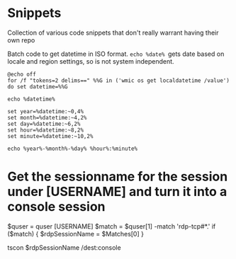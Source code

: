 # Snippets
Collection of various code snippets that don't really warrant having their own repo

Batch code to get datetime in ISO format. `echo %date% `gets date based on locale and region settings, so is not system independent.
```
@echo off
for /f "tokens=2 delims==" %%G in ('wmic os get localdatetime /value') do set datetime=%%G

echo %datetime%

set year=%datetime:~0,4%
set month=%datetime:~4,2%
set day=%datetime:~6,2%
set hour=%datetime:~8,2%
set minute=%datetime:~10,2%

echo %year%-%month%-%day% %hour%:%minute%
```

# Get the sessionname for the session under [USERNAME] and turn it into a console session
$quser = quser [USERNAME]
$match = $quser[1] -match 'rdp-tcp#*.'
if ($match) {
    $rdpSessionName = $Matches[0]
}

tscon $rdpSessionName /dest:console
